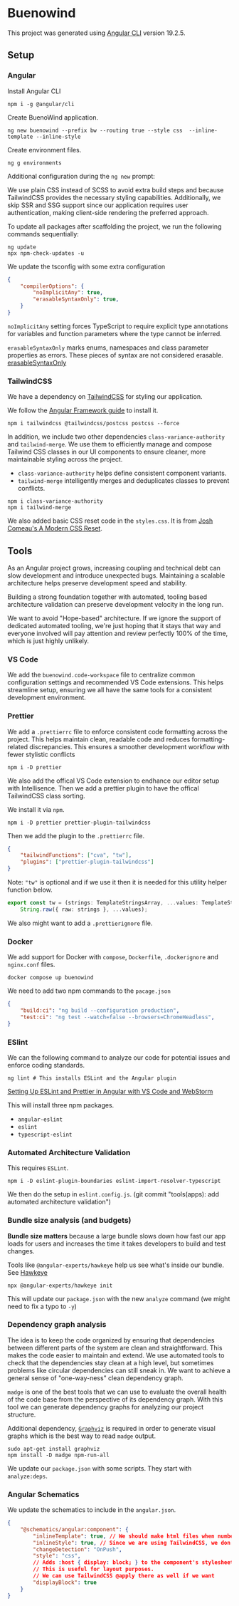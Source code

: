 # Buenowind

This project was generated using [Angular CLI](https://github.com/angular/angular-cli) version 19.2.5.

## Setup

### Angular

Install Angular CLI

```shell
npm i -g @angular/cli
```

Create BuenoWind application.

```shell
ng new buenowind --prefix bw --routing true --style css  --inline-template --inline-style
```

Create environment files.

```shell
ng g environments
```

Additional configuration during the `ng new` prompt:

We use plain CSS instead of SCSS to avoid extra build steps and because TailwindCSS provides the necessary styling capabilities. Additionally, we skip SSR and SSG support since our application requires user authentication, making client-side rendering the preferred approach.

To update all packages after scaffolding the project, we run the following commands sequentially:

```shell
ng update
npx npm-check-updates -u
```

We update the tsconfig with some extra configuration

```json
{
    "compilerOptions": {
        "noImplicitAny": true,
        "erasableSyntaxOnly": true,
    }
}
```

`noImplicitAny` setting forces TypeScript to require explicit type annotations for variables and function parameters where the type cannot be inferred.

`erasableSyntaxOnly` marks enums, namespaces and class parameter properties as errors. These pieces of syntax are not considered erasable. [erasableSyntaxOnly](https://www.totaltypescript.com/erasable-syntax-only)

### TailwindCSS

We have a dependency on [TailwindCSS](https://tailwindcss.com/) for styling our application.

We follow the [Angular Framework guide](https://tailwindcss.com/docs/installation/framework-guides/angular) to install it.

```shell
npm i tailwindcss @tailwindcss/postcss postcss --force
```

In addition, we include two other dependencies `class-variance-authority` and `tailwind-merge`.
We use them to efficiently manage and compose Tailwind CSS classes in our UI components to ensure cleaner,
more maintainable styling across the project.

- `class-variance-authority` helps define consistent component variants.
- `tailwind-merge` intelligently merges and deduplicates classes to prevent conflicts.

```shell
npm i class-variance-authority
npm i tailwind-merge
```

We also added basic CSS reset code in the `styles.css`.
It is from [Josh Comeau's A Modern CSS Reset](https://www.joshwcomeau.com/css/custom-css-reset/).

## Tools

As an Angular project grows, increasing coupling and technical debt can slow development and introduce unexpected bugs. Maintaining a scalable architecture helps preserve development speed and stability.

Building a strong foundation together with automated, tooling based architecture validation can preserve development
velocity in the long run.

We want to avoid "Hope-based" architecture. If we ignore the support of dedicated automated tooling, we're just hoping
that it stays that way and everyone involved will pay attention and review perfectly 100% of the time, which is just highly unlikely.

### VS Code

We add the `buenowind.code-workspace` file to centralize common configuration settings and recommended VS Code extensions.
This helps streamline setup, ensuring we all have the same tools for a consistent development environment.

### Prettier

We add a `.prettierrc` file to enforce consistent code formatting across the project.
This helps maintain clean, readable code and reduces formatting-related discrepancies.
This ensures a smoother development workflow with fewer stylistic conflicts

```shell
npm i -D prettier
```

We also add the offical VS Code extension to endhance our editor setup with Intellisence.
Then we add a prettier plugin to have the offical TailwindCSS class sorting.

We install it via `npm`.

```shell
npm i -D prettier prettier-plugin-tailwindcss
```

Then we add the plugin to the `.prettierrc` file.

```json
{
    "tailwindFunctions": ["cva", "tw"],
    "plugins": ["prettier-plugin-tailwindcss"]
}
```

Note: `"tw"` is optional and if we use it then it is needed for this utility helper function below.

```ts
export const tw = (strings: TemplateStringsArray, ...values: TemplateStringsArray[]) =>
    String.raw({ raw: strings }, ...values);
```

We also might want to add a `.prettierignore` file.

### Docker

We add support for Docker with `compose`, `Dockerfile`, `.dockerignore` and `nginx.conf` files.

```shell
docker compose up buenowind
```

We need to add two npm commands to the `pacage.json`

```json
{
    "build:ci": "ng build --configuration production",
    "test:ci": "ng test --watch=false --browsers=ChromeHeadless",
}
```

### ESlint

We can the following command to analyze our code for potential issues and enforce coding standards.

```shell
ng lint # This installs ESLint and the Angular plugin
```

[Setting Up ESLint and Prettier in Angular with VS Code and WebStorm](https://senoritadeveloper.medium.com/setting-up-eslint-and-prettier-in-angular-with-vs-code-and-webstorm-4be8d558caea)

This will install three npm packages.

- `angular-eslint`
- `eslint`
- `typescript-eslint`

### Automated Architecture Validation

This requires `ESLint`.

```shell
npm i -D eslint-plugin-boundaries eslint-import-resolver-typescript
```

We then do the setup in `eslint.config.js`. (git commit "tools(apps): add automated architecture validation")

### Bundle size analysis (and budgets)

**Bundle size matters** because a large bundle slows down how fast our app loads for users and increases the time it takes developers to build and test changes.

Tools like `@angular-experts/hawkeye` help us see what's inside our bundle. See [Hawkeye](https://angularexperts.io/blog/hawkeye-esbuild-analyzer)

```shell
npx @angular-experts/hawkeye init
```

This will update our `package.json` with the new `analyze` command (we might need to fix a typo to `-y`)

### Dependency graph analysis

The idea is to keep the code organized by ensuring that dependencies between different parts of the system are clean and straightforward.
This makes the code easier to maintain and extend.
We use automated tools to check that the dependencies stay clean at a high level,
but sometimes problems like circular dependencies can still sneak in.
We want to achieve a general sense of "one-way-ness" clean dependency graph.

`madge` is one of the best tools that we can use to evaluate the overall health of the code base from the perspective of its dependency graph.
With this tool we can generate dependency graphs for analyzing our project structure.

Additional dependency, [`Graphviz`](https://www.graphviz.org/) is required in order to generate
visual graphs which is the best way to read `madge` output.

```shell
sudo apt-get install graphviz
npm install -D madge npm-run-all
```

We update our `package.json` with some scripts. They start with `analyze:deps`.

### Angular Schematics

We update the schematics to include in the `angular.json`.

```json
{
    "@schematics/angular:component": {
        "inlineTemplate": true, // We should make html files when number of lines is above x amount.
        "inlineStyle": true, // Since we are using TailwindCSS, we don't really need the extra file.
        "changeDetection": "OnPush",
        "style": "css",
        // Adds :host { display: block; } to the component's stylesheet, ensuring the component renders as a block-level element. 
        // This is useful for layout purposes.
        // We can use TailwindCSS @apply there as well if we want
        "displayBlock": true 
    }
}
```
